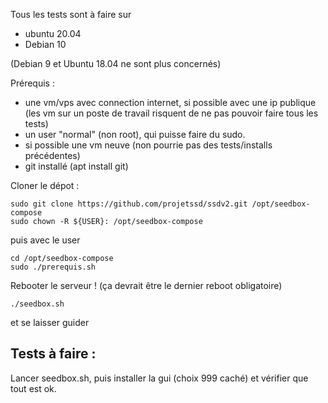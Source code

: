 Tous les tests sont à faire sur 

- ubuntu 20.04
- Debian 10

(Debian 9 et Ubuntu 18.04 ne sont plus concernés)

Prérequis : 
- une vm/vps avec connection internet, si possible avec une ip publique (les vm sur un poste de travail risquent de ne pas pouvoir faire tous les tests)
- un user "normal" (non root), qui puisse faire du sudo. 
- si possible une vm neuve (non pourrie pas des tests/installs précédentes)
- git installé (apt install git)


Cloner le dépot :

```
sudo git clone https://github.com/projetssd/ssdv2.git /opt/seedbox-compose
sudo chown -R ${USER}: /opt/seedbox-compose  
```

puis avec le user
```
cd /opt/seedbox-compose
sudo ./prerequis.sh
```
Rebooter le serveur ! (ça devrait être le dernier reboot obligatoire)
```
./seedbox.sh
```

et se laisser guider

## Tests à faire :

Lancer seedbox.sh, puis installer la gui (choix 999 caché) et vérifier que tout est ok.

